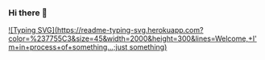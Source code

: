 ### Hi there 👋
[![Typing SVG](https://readme-typing-svg.herokuapp.com?color=%237755C3&size=45&width=2000&height=300&lines=Welcome,+I'm+in+process+of+something...;just something)](https://git.io/typing-svg)
<!--
**MarianaGuez/MarianaGuez** is a ✨ _special_ ✨ repository because its `README.md` (this file) appears on your GitHub profile.

Here are some ideas to get you started:

- 🔭 I’m currently working on ...
- 🌱 I’m currently learning ...
- 👯 I’m looking to collaborate on ...
- 🤔 I’m looking for help with ...
- 💬 Ask me about ...
- 📫 How to reach me: ...
- 😄 Pronouns: ...
- ⚡ Fun fact: ...
-->
